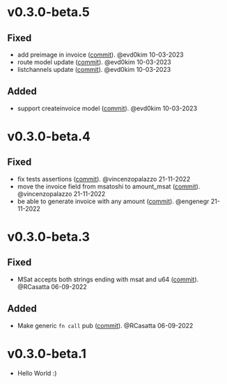 # v0.3.0-beta.5

## Fixed
- add preimage in invoice ([commit](https://github.com/laanwj/cln4rust/commit/f612b56c26e5e4d1ce125e475a675349f188f7a6)). @evd0kim 10-03-2023
- route model update ([commit](https://github.com/laanwj/cln4rust/commit/c0201fc16fcfdc084c5bb53665deca7073f7f5f8)). @evd0kim 10-03-2023
- listchannels update ([commit](https://github.com/laanwj/cln4rust/commit/0e7575ef7a279fb28d11213de470c6996cb808af)). @evd0kim 10-03-2023

## Added
- support createinvoice model ([commit](https://github.com/laanwj/cln4rust/commit/d863a6d0a1c119bd472dab46d1c24618368414d8)). @evd0kim 10-03-2023


# v0.3.0-beta.4

## Fixed
- fix tests assertions ([commit](https://github.com/laanwj/cln4rust/commit/afaa335395a1b3463735fdeb3e78cac5101e6169)). @vincenzopalazzo 21-11-2022
- move the invoice field from msatoshi to amount_msat ([commit](https://github.com/laanwj/cln4rust/commit/cd5845b7c7e7099f7f14f3ab0cc286d68b1c9c72)). @vincenzopalazzo 21-11-2022
- be able to generate invoice with any amount ([commit](https://github.com/laanwj/cln4rust/commit/dc08785758fa4f9d3dbd4200e6e6713ad9832233)). @engenegr 21-11-2022

# v0.3.0-beta.3

## Fixed
- MSat accepts both strings ending with msat and u64 ([commit](https://github.com/laanwj/rust-clightning-rpc/commit/8461e3f9d959bd20ea938ff03fef297575e20815)). @RCasatta 06-09-2022

## Added
- Make generic `fn call` pub ([commit](https://github.com/laanwj/rust-clightning-rpc/commit/06155074a60bb92d28f161a3a10f46d9cbf8b0ed)). @RCasatta 06-09-2022


# v0.3.0-beta.1
- Hello World :)
